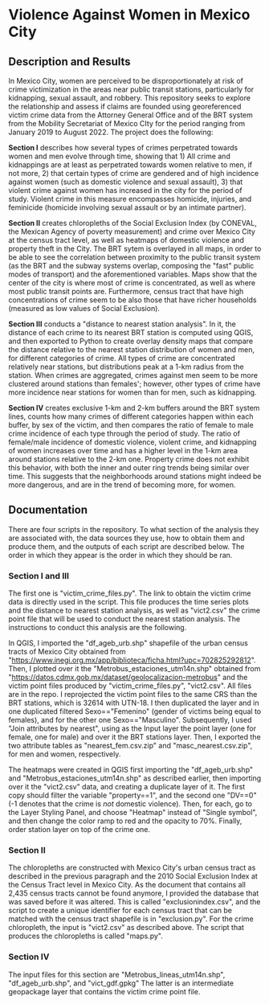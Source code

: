 # Violence Against Women in Mexico City

## Description and Results

In Mexico City, women are perceived to be disproportionately at risk of crime victimization in the areas near public transit stations, particularly for kidnapping, sexual assault, and robbery. This repository seeks to explore the relationship and assess if claims are founded using georeferenced victim crime data from the Attorney General Office and of the BRT system from the Mobility Secretariat of Mexico CIty for the period ranging from January 2019 to August 2022. The project does the following:

**Section I** describes how several types of crimes perpetrated towards women and men evolve through time, showing that 1) All crime and kidnappings are at least as perpetrated towards women relative to men, if not more, 2) that certain types of crime are gendered and of high incidence against women (such as domestic violence and sexual assault), 3) that violent crime against women has increased in the city for the period of study. Violent crime in this measure encompasses homicide, injuries, and feminicide (homicide involving sexual assault or by an intimate partner). 

**Section II** creates chloropleths of the Social Exclusion Index (by CONEVAL, the Mexican Agency of poverty measurement) and crime over Mexico City at the census tract level, as well as heatmaps of domestic violence and property theft in the City. The BRT sytem is overlayed in all maps, in order to be able to see the correlation between proximity to the public transit system (as the BRT and the subway systems overlap, composing the "fast" public modes of transport) and the aforementioned variables. Maps show that the center of the city is where most of crime is concentrated, as well as where most public transit points are. Furthermore, census tract that have high concentrations of crime seem to be also those that have richer households (measured as low values of Social Exclusion).

**Section III** conducts a "distance to nearest station analysis". In it, the distance of each crime to its nearest BRT station is computed using QGIS, and then exported to Python to create overlay density maps that compare the distance relative to the nearest station distribution of women and men, for different categories of crime. All types of crime are concentrated relatively near stations, but distributions peak at a 1-km radius from the station. When crimes are aggregated, crimes against men seem to be more clustered around stations than females'; however, other types of crime have more incidence near stations for women than for men, such as kidnapping. 

**Section IV** creates exclusive 1-km and 2-km buffers around the BRT system lines, counts how many crimes of different categories happen within each buffer, by sex of the victim, and then compares the ratio of female to male crime incidence of each type through the period of study. The ratio of female/male incidence of domestic violence, violent crime, and kidnapping of women increases over time and has a higher level in the 1-km area around stations relative to the 2-km one. Property crime does not exhibit this behavior, with both the inner and outer ring trends being similar over time. This suggests that the neighborhoods around stations might indeed be more dangerous, and are in the trend of becoming more, for women.  

## Documentation

There are four scripts in the repository. To what section of the analysis they are associated with, the data sources they use, how to obtain them and produce them, and the outputs of each script are described below. The order in which they appear is the order in which they should be ran. 

### Section I and III

The first one is "victim_crime_files.py". The link to obtain the victim crime data is directly used in the script. This file produces the time series plots and the distance to nearest station analysis, as well as "vict2.csv" the crime point file that will be used to conduct the nearest station analysis. The instructions to conduct this analysis are the following.

In QGIS, I imported the "df_ageb_urb.shp" shapefile of the urban census tracts of Mexico City obtained from "https://www.inegi.org.mx/app/biblioteca/ficha.html?upc=702825292812". Then, I plotted over it the "Metrobus_estaciones_utm14n.shp" obtained from "https://datos.cdmx.gob.mx/dataset/geolocalizacion-metrobus" and the victim point files produced by "victim_crime_files.py", "vict2.csv". All files are in the repo. I reprojected the victim point files to the same CRS than the BRT stations, which is 32614 with UTN-18. I then duplicated the layer and in one duplicated filtered Sexo=="Femenino" (gender of victims being equal to females), and for the other one Sexo=="Masculino". Subsequently, I used "Join attributes by nearest", using as the Input layer the point layer (one for female, one for male) and over it the BRT stations layer. Then, I exported the two attribute tables as "nearest_fem.csv.zip" and "masc_nearest.csv.zip", for men and women, respectively. 

The heatmaps were created in QGIS first importing the "df_ageb_urb.shp" and "Metrobus_estaciones_utm14n.shp" as described earlier, then importing over it the "vict2.csv" data, and creating a duplicate layer of it. The first copy should filter the variable "property==1", and the second one "DV==0" (-1 denotes that the crime is _not_ domestic violence). Then, for each, go to the Layer Styling Panel, and choose "Heatmap" instead of "Single symbol", and then change the color ramp to red and the opacity to 70%. Finally, order station layer on top of the crime one. 

### Section II

The chloropleths are constructed with Mexico City's urban census tract as described in the previous paragraph and the 2010 Social Exclusion Index at the Census Tract level in Mexico City. As the document that contains all 2,435 census tracts cannot be found anymore, I provided the database that was saved before it was altered. This is called "exclusionindex.csv", and the script to create a unique identifier for each census tract that can be matched with the census tract shapefile is in "exclusion.py". For the crime chloropleth, the input is "vict2.csv" as described above. The script that produces the chloropleths is called "maps.py".

### Section IV

The input files for this section are "Metrobus_lineas_utm14n.shp", "df_ageb_urb.shp", and "vict_gdf.gpkg" The latter is an intermediate geopackage layer that contains the victim crime point file. 















